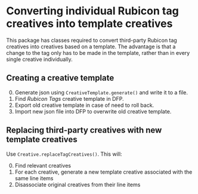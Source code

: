 # Converting individual Rubicon tag creatives into template creatives
This package has classes required to convert third-party Rubicon tag creatives into creatives based on a template.
The advantage is that a change to the tag only has to be made in the template, rather than in every single
creative individually.

## Creating a creative template
0. Generate json using `CreativeTemplate.generate()` and write it to a file.
0. Find *Rubicon Tags* creative template in DFP.
0. Export old creative template in case of need to roll back.
0. Import new json file into DFP to overwrite old creative template.

## Replacing third-party creatives with new template creatives
Use `Creative.replaceTagCreatives()`.  This will:

0. Find relevant creatives
0. For each creative, generate a new template creative associated with the same line items
0. Disassociate original creatives from their line items
